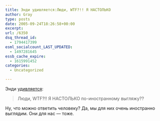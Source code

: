 ```yaml
---
title: Энди удивляется:Люди, WTF?!! Я НАСТОЛЬКО
author: Gray
type: posts
date: 2005-09-24T18:26:58+00:00
excerpt:
url: /6350
dsq_thread_id:
  - 1794417399
esml_socialcount_LAST_UPDATED:
  - 1497281645
essb_cache_expire:
  - 1615991452
categories:
  - Uncategorized

---
```








Энди <a href="http://andyp.info/comments.aspx?n=1549" target="_blank">удивляется</a>:

> Люди, WTF?!! Я НАСТОЛЬКО по-иностранному выгляжу??

Ну, что можно ответить человеку? Да, мы для них очень иностранно выглядим. Они для нас &#8212; тоже.